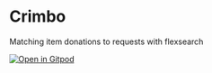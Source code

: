 # Crimbo

Matching item donations to requests with flexsearch

[![Open in Gitpod](https://gitpod.io/button/open-in-gitpod.svg)](https://gitpod.io/from-referrer/)
